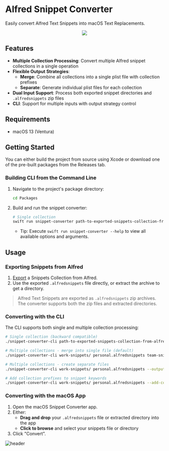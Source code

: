 # Alfred Snippet Converter

Easily convert Alfred Text Snippets into macOS Text Replacements.

<p align="center">
  <img src="https://github.com/bkunat/AlfredSnippetConverter/assets/79861311/2ed1ad8b-febe-4c58-9f0d-00d948fd0674">
</p>

## Features

- **Multiple Collection Processing**: Convert multiple Alfred snippet collections in a single operation
- **Flexible Output Strategies**: 
  - **Merge**: Combine all collections into a single plist file with collection prefixes
  - **Separate**: Generate individual plist files for each collection
- **Dual Input Support**: Process both exported snippet directories and `.alfredsnippets` zip files
- **CLI**: Support for multiple inputs with output strategy control

## Requirements

- macOS 13 (Ventura)

## Getting Started

You can either build the project from source using Xcode or download one of the pre-built packages from the Releases tab.

### Building CLI from the Command Line

1. Navigate to the project's package directory:
   ```bash
   cd Packages
   ```
2. Build and run the snippet converter:
   ```bash
   # Single collection
   swift run snippet-converter path-to-exported-snippets-collection-from-alfred
   ```
   
   - Tip: Execute `swift run snippet-converter --help` to view all available options and arguments.

## Usage

### Exporting Snippets from Alfred

1. [Export](https://www.alfredapp.com/help/features/snippets/#sharing) a Snippets Collection from Alfred.
2. Use the exported `.alfredsnippets` file directly, or extract the archive to get a directory.

> Alfred Text Snippets are exported as `.alfredsnippets` zip archives. The converter supports both the zip files and extracted directories.

### Converting with the CLI

The CLI supports both single and multiple collection processing:

```bash
# Single collection (backward compatible)
./snippet-converter-cli path-to-exported-snippets-collection-from-alfred

# Multiple collections - merge into single file (default)
./snippet-converter-cli work-snippets/ personal.alfredsnippets team-snippets/

# Multiple collections - create separate files
./snippet-converter-cli work-snippets/ personal.alfredsnippets --output-strategy separate

# Add collection prefixes to snippet keywords
./snippet-converter-cli work-snippets/ personal.alfredsnippets --add-collection-prefix
```

### Converting with the macOS App

1. Open the macOS Snippet Converter app.
2. Either:
   - **Drag and drop** your `.alfredsnippets` file or extracted directory into the app
   - **Click to browse** and select your snippets file or directory
3. Click "Convert".

![header](https://github.com/user-attachments/assets/da493210-5e47-4d09-aca6-d2611a79e513)

